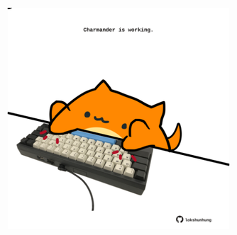 <!-- built at 17/01/2024, 01:25:16 UTC -->
<p align="center">
  <img width="500" height="500" src="./ReadmeImage.svg">
</p>
